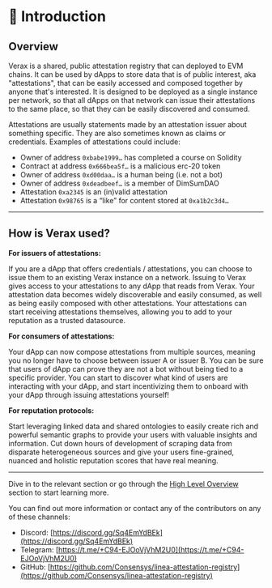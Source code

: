 # 👋 Introduction

## Overview

Verax is a shared, public attestation registry that can deployed to EVM chains. It can be used by dApps to store data that is of public interest, aka "attestations", that can be easily accessed and composed together by anyone that's interested. It is designed to be deployed as a single instance per network, so that all dApps on that network can issue their attestations to the same place, so that they can be easily discovered and consumed.

Attestations are usually statements made by an attestation issuer about something specific. They are also sometimes known as claims or credentials. Examples of attestations could include:

* Owner of address `0xbabe1999…` has completed a course on Solidity
* Contract at address `0x666bea5f…` is a malicious erc-20 token
* Owner of address `0xd00daa…` is a human being (i.e. not a bot)
* Owner of address `0xdeadbeef…` is a member of DimSumDAO
* Attestation `0xa2345` is an (in)valid attestation
* Attestation `0x98765` is a “like” for content stored at `0xa1b2c3d4…`

***

## How is Verax used?

**For issuers of attestations:**

If you are a dApp that offers credentials / attestations, you can choose to issue them to an existing Verax instance on a network. Issuing to Verax gives access to your attestations to any dApp that reads from Verax. Your attestation data becomes widely discoverable and easily consumed, as well as being easily composed with other attestations. Your attestations can start receiving attestations themselves, allowing you to add to your reputation as a trusted datasource.

**For consumers of attestations:**

Your dApp can now compose attestations from multiple sources, meaning you no longer have to choose between issuer A or issuer B. You can be sure that users of dApp can prove they are not a bot without being tied to a specific provider. You can start to discover what kind of users are interacting with your dApp, and start incentivizing them to onboard with your dApp through issuing attestations yourself!

**For reputation protocols:**

Start leveraging linked data and shared ontologies to easily create rich and powerful semantic graphs to provide your users with valuable insights and information. Cut down hours of development of scraping data from disparate heterogeneous sources and give your users fine-grained, nuanced and holistic reputation scores that have real meaning.

***

Dive in to the relevant section or go through the [High Level Overview](core-concepts/ecosystem.md) section to start learning more.

You can find out more information or contact any of the contributors on any of these channels:

* Discord: [https://discord.gg/Sq4EmYdBEk](https://discord.gg/Sq4EmYdBEk)
* Telegram: [https://t.me/+C94-EJOoVjVhM2U0](https://t.me/+C94-EJOoVjVhM2U0)
* GitHub: [https://github.com/Consensys/linea-attestation-registry](https://github.com/Consensys/linea-attestation-registry)
